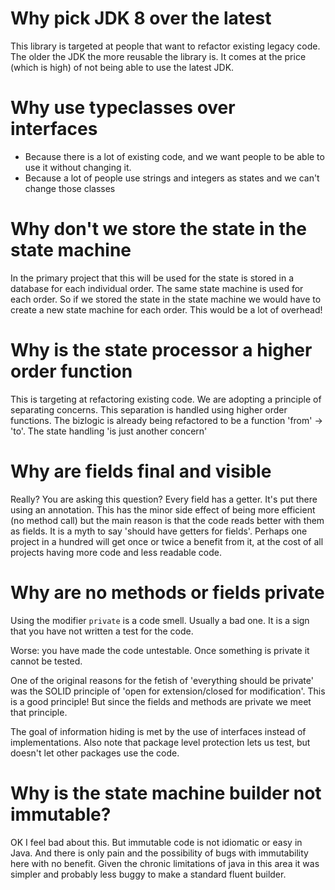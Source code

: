 
# Why pick JDK 8 over the latest
This library is targeted at people that want to refactor existing legacy code. The older the JDK the 
more reusable the library is. It comes at the price (which is high) of not being able to use the latest
JDK.

# Why use typeclasses over interfaces
* Because there is a lot of existing code, and we want people to be able to use it without changing it.
* Because a lot of people use strings and integers as states and we can't change those classes

# Why don't we store the state in the state machine
In the primary project that this will be used for the state is stored in a database for each individual order. The
same state machine is used for each order. So if we stored the state in the state machine we would have to create
a new state machine for each order. This would be a lot of overhead!

# Why is the state processor a higher order function
This is targeting at refactoring existing code. We are adopting a principle of separating concerns. This
separation is handled using higher order functions. The bizlogic is already being refactored to be a function 
 'from' -> 'to'. The state handling 'is just another concern'

# Why are fields final and visible
Really? You are asking this question? Every field has a getter. It's put there using an annotation.
This has the minor side effect of being more efficient (no method call) but the main reason is that
the code reads better with them as fields. It is a myth to say 'should have getters for fields'. Perhaps
one project in a hundred will get once or twice a benefit from it, at the cost of all projects having more code
and less readable code.

# Why are no methods or fields private
Using the modifier `private` is a code smell. Usually a bad one. It is a sign that you have not written a
test for the code. 

Worse: you have made the code untestable.  Once something is private it cannot be tested. 

One of the original reasons for the fetish of 'everything should be private' was the SOLID principle of 
'open for extension/closed for modification'. This is a good principle! But since the fields and methods are
private we meet that principle.

The goal of information hiding is met by the use of interfaces instead of implementations. Also note that 
package level protection lets us test, but doesn't let other packages use the code. 

# Why is the state machine builder not immutable?
OK I feel bad about this. But immutable code is not idiomatic or easy in Java. And there is
only pain and the possibility of bugs with immutability here with no benefit. Given the chronic
limitations of java in this area it was simpler and probably less buggy to make a standard fluent builder.